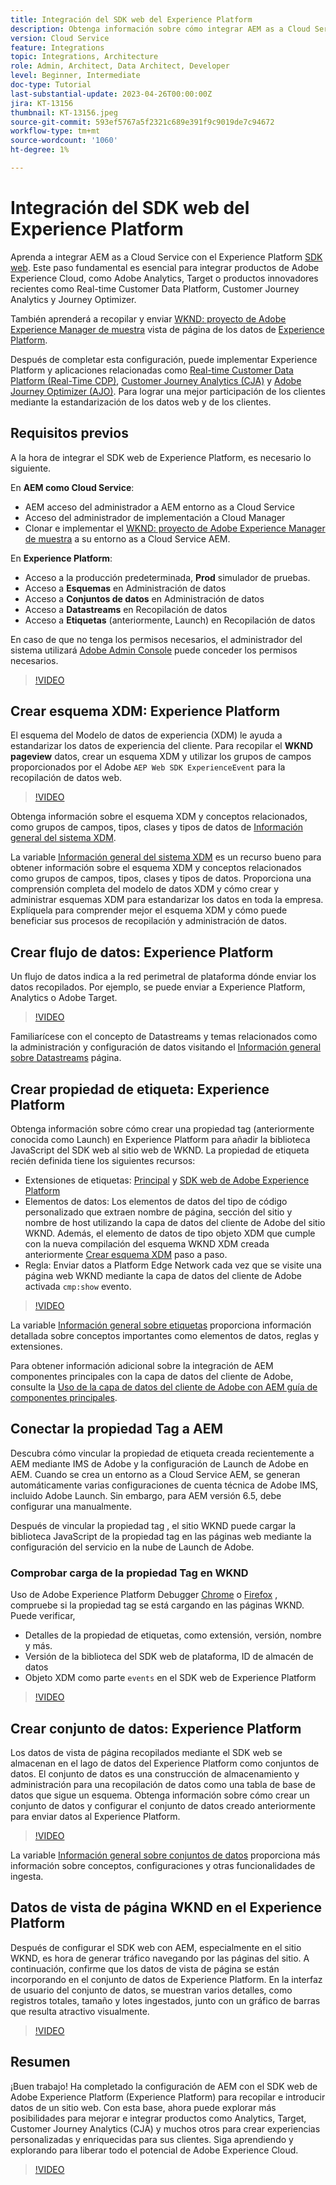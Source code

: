 ```yaml
---
title: Integración del SDK web del Experience Platform
description: Obtenga información sobre cómo integrar AEM as a Cloud Service con el SDK web de Experience Platform. Este paso fundamental es esencial para integrar productos de Adobe Experience Cloud, como Adobe Analytics, Target o productos innovadores recientes como Real-time Customer Data Platform, Customer Journey Analytics y Journey Optimizer.
version: Cloud Service
feature: Integrations
topic: Integrations, Architecture
role: Admin, Architect, Data Architect, Developer
level: Beginner, Intermediate
doc-type: Tutorial
last-substantial-update: 2023-04-26T00:00:00Z
jira: KT-13156
thumbnail: KT-13156.jpeg
source-git-commit: 593ef5767a5f2321c689e391f9c9019de7c94672
workflow-type: tm+mt
source-wordcount: '1060'
ht-degree: 1%

---
```



# Integración del SDK web del Experience Platform

Aprenda a integrar AEM as a Cloud Service con el Experience Platform [SDK web](https://experienceleague.adobe.com/docs/experience-platform/edge/home.html). Este paso fundamental es esencial para integrar productos de Adobe Experience Cloud, como Adobe Analytics, Target o productos innovadores recientes como Real-time Customer Data Platform, Customer Journey Analytics y Journey Optimizer.

También aprenderá a recopilar y enviar [WKND: proyecto de Adobe Experience Manager de muestra](https://github.com/adobe/aem-guides-wknd#aem-wknd-sites-project) vista de página de los datos de [Experience Platform](https://experienceleague.adobe.com/docs/experience-platform/landing/home.html).

Después de completar esta configuración, puede implementar Experience Platform y aplicaciones relacionadas como [Real-time Customer Data Platform (Real-Time CDP)](https://experienceleague.adobe.com/docs/experience-platform/rtcdp/overview.html?lang=es), [Customer Journey Analytics (CJA)](https://experienceleague.adobe.com/docs/customer-journey-analytics.html) y [Adobe Journey Optimizer (AJO)](https://experienceleague.adobe.com/docs/journey-optimizer.html). Para lograr una mejor participación de los clientes mediante la estandarización de los datos web y de los clientes.

## Requisitos previos

A la hora de integrar el SDK web de Experience Platform, es necesario lo siguiente.

En **AEM como Cloud Service**:

+ AEM acceso del administrador a AEM entorno as a Cloud Service
+ Acceso del administrador de implementación a Cloud Manager
+ Clonar e implementar el [WKND: proyecto de Adobe Experience Manager de muestra](https://github.com/adobe/aem-guides-wknd#aem-wknd-sites-project) a su entorno as a Cloud Service AEM.

En **Experience Platform**:

+ Acceso a la producción predeterminada, **Prod** simulador de pruebas.
+ Acceso a **Esquemas** en Administración de datos
+ Acceso a **Conjuntos de datos** en Administración de datos
+ Acceso a **Datastreams** en Recopilación de datos
+ Acceso a **Etiquetas** (anteriormente, Launch) en Recopilación de datos

En caso de que no tenga los permisos necesarios, el administrador del sistema utilizará [Adobe Admin Console](https://adminconsole.adobe.com/) puede conceder los permisos necesarios.

>[!VIDEO](https://video.tv.adobe.com/v/3418856?quality=12&learn=on)

## Crear esquema XDM: Experience Platform

El esquema del Modelo de datos de experiencia (XDM) le ayuda a estandarizar los datos de experiencia del cliente. Para recopilar el **WKND pageview** datos, crear un esquema XDM y utilizar los grupos de campos proporcionados por el Adobe `AEP Web SDK ExperienceEvent` para la recopilación de datos web.


>[!VIDEO](https://video.tv.adobe.com/v/3418894?quality=12&learn=on)

Obtenga información sobre el esquema XDM y conceptos relacionados, como grupos de campos, tipos, clases y tipos de datos de [Información general del sistema XDM](https://experienceleague.adobe.com/docs/experience-platform/xdm/home.html).

La variable [Información general del sistema XDM](https://experienceleague.adobe.com/docs/experience-platform/xdm/home.html) es un recurso bueno para obtener información sobre el esquema XDM y conceptos relacionados como grupos de campos, tipos, clases y tipos de datos. Proporciona una comprensión completa del modelo de datos XDM y cómo crear y administrar esquemas XDM para estandarizar los datos en toda la empresa. Explíquela para comprender mejor el esquema XDM y cómo puede beneficiar sus procesos de recopilación y administración de datos.

## Crear flujo de datos: Experience Platform

Un flujo de datos indica a la red perimetral de plataforma dónde enviar los datos recopilados. Por ejemplo, se puede enviar a Experience Platform, Analytics o Adobe Target.


>[!VIDEO](https://video.tv.adobe.com/v/3418895?quality=12&learn=on)

Familiarícese con el concepto de Datastreams y temas relacionados como la administración y configuración de datos visitando el [Información general sobre Datastreams](https://experienceleague.adobe.com/docs/experience-platform/edge/datastreams/overview.html) página.

## Crear propiedad de etiqueta: Experience Platform

Obtenga información sobre cómo crear una propiedad tag (anteriormente conocida como Launch) en Experience Platform para añadir la biblioteca JavaScript del SDK web al sitio web de WKND. La propiedad de etiqueta recién definida tiene los siguientes recursos:

+ Extensiones de etiquetas: [Principal](https://exchange.adobe.com/apps/ec/100223/adobe-launch-core-extension) y [SDK web de Adobe Experience Platform](https://exchange.adobe.com/apps/ec/106387/aep-web-sdk)
+ Elementos de datos: Los elementos de datos del tipo de código personalizado que extraen nombre de página, sección del sitio y nombre de host utilizando la capa de datos del cliente de Adobe del sitio WKND. Además, el elemento de datos de tipo objeto XDM que cumple con la nueva compilación del esquema WKND XDM creada anteriormente [Crear esquema XDM](#create-xdm-schema---experience-platform) paso a paso.
+ Regla: Enviar datos a Platform Edge Network cada vez que se visite una página web WKND mediante la capa de datos del cliente de Adobe activada `cmp:show` evento.


>[!VIDEO](https://video.tv.adobe.com/v/3418896?quality=12&learn=on)

La variable [Información general sobre etiquetas](https://experienceleague.adobe.com/docs/experience-platform/tags/home.html) proporciona información detallada sobre conceptos importantes como elementos de datos, reglas y extensiones.

Para obtener información adicional sobre la integración de AEM componentes principales con la capa de datos del cliente de Adobe, consulte la [Uso de la capa de datos del cliente de Adobe con AEM guía de componentes principales](https://experienceleague.adobe.com/docs/experience-manager-learn/sites/integrations/adobe-client-data-layer/data-layer-overview.html?lang=es).

## Conectar la propiedad Tag a AEM

Descubra cómo vincular la propiedad de etiqueta creada recientemente a AEM mediante IMS de Adobe y la configuración de Launch de Adobe en AEM. Cuando se crea un entorno as a Cloud Service AEM, se generan automáticamente varias configuraciones de cuenta técnica de Adobe IMS, incluido Adobe Launch. Sin embargo, para AEM versión 6.5, debe configurar una manualmente.

Después de vincular la propiedad tag , el sitio WKND puede cargar la biblioteca JavaScript de la propiedad tag en las páginas web mediante la configuración del servicio en la nube de Launch de Adobe.

### Comprobar carga de la propiedad Tag en WKND

Uso de Adobe Experience Platform Debugger [Chrome](https://chrome.google.com/webstore/detail/adobe-experience-platform/bfnnokhpnncpkdmbokanobigaccjkpob) o [Firefox](https://addons.mozilla.org/en-US/firefox/addon/adobe-experience-platform-dbg/) , compruebe si la propiedad tag se está cargando en las páginas WKND. Puede verificar,

+ Detalles de la propiedad de etiquetas, como extensión, versión, nombre y más.
+ Versión de la biblioteca del SDK web de plataforma, ID de almacén de datos
+ Objeto XDM como parte `events` en el SDK web de Experience Platform

>[!VIDEO](https://video.tv.adobe.com/v/3418897?quality=12&learn=on)

## Crear conjunto de datos: Experience Platform

Los datos de vista de página recopilados mediante el SDK web se almacenan en el lago de datos del Experience Platform como conjuntos de datos. El conjunto de datos es una construcción de almacenamiento y administración para una recopilación de datos como una tabla de base de datos que sigue un esquema. Obtenga información sobre cómo crear un conjunto de datos y configurar el conjunto de datos creado anteriormente para enviar datos al Experience Platform.


>[!VIDEO](https://video.tv.adobe.com/v/3418898?quality=12&learn=on)

La variable [Información general sobre conjuntos de datos](https://experienceleague.adobe.com/docs/experience-platform/catalog/datasets/overview.html) proporciona más información sobre conceptos, configuraciones y otras funcionalidades de ingesta.


## Datos de vista de página WKND en el Experience Platform

Después de configurar el SDK web con AEM, especialmente en el sitio WKND, es hora de generar tráfico navegando por las páginas del sitio. A continuación, confirme que los datos de vista de página se están incorporando en el conjunto de datos de Experience Platform. En la interfaz de usuario del conjunto de datos, se muestran varios detalles, como registros totales, tamaño y lotes ingestados, junto con un gráfico de barras que resulta atractivo visualmente.

>[!VIDEO](https://video.tv.adobe.com/v/3418899?quality=12&learn=on)


## Resumen

¡Buen trabajo! Ha completado la configuración de AEM con el SDK web de Adobe Experience Platform (Experience Platform) para recopilar e introducir datos de un sitio web. Con esta base, ahora puede explorar más posibilidades para mejorar e integrar productos como Analytics, Target, Customer Journey Analytics (CJA) y muchos otros para crear experiencias personalizadas y enriquecidas para sus clientes. Siga aprendiendo y explorando para liberar todo el potencial de Adobe Experience Cloud.

>[!VIDEO](https://video.tv.adobe.com/v/3418900?quality=12&learn=on)
